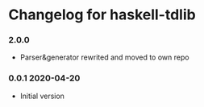 # Changelog for haskell-tdlib

### 2.0.0 

  * Parser&generator rewrited and moved to own repo

### 0.0.1 2020-04-20

  * Initial version
